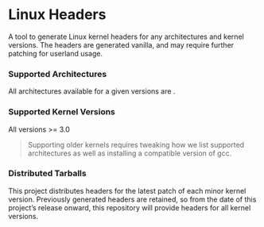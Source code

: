 # Linux Headers

A tool to generate Linux kernel headers for any architectures and kernel versions.
The headers are generated vanilla, and may require further patching for userland usage.

### Supported Architectures

All architectures available for a given versions are .

### Supported Kernel Versions

All versions >= 3.0

> Supporting older kernels requires tweaking how we list supported architectures
> as well as installing a compatible version of gcc.

### Distributed Tarballs

This project distributes headers for the latest patch of each minor kernel version. Previously generated headers are retained, so from the date of this project’s release onward, this repository will provide headers for all kernel versions.
